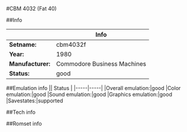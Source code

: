 #CBM 4032 (Fat 40)

##Info

||Info|
|-----|-----|
|**Setname:**|cbm4032f
|**Year:**|1980
|**Manufacturer:**|Commodore Business Machines
|**Status:**|good

##Emulation info
|| Status |
|-----|-----|
|Overall emulation:|good
|Color emulation:|good
|Sound emulation:|good
|Graphics emulation:|good
|Savestates:|supported

##Tech info

##Romset info

<!--- START OF EDITED COMMENT DO NOT TOUCH TEXT ABOVE-->
